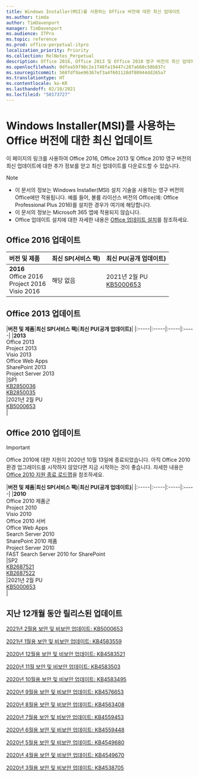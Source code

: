 ```yaml
---
title: Windows Installer(MSI)를 사용하는 Office 버전에 대한 최신 업데이트
ms.author: timda
author: TimDavenport
manager: TimDavenport
ms.audience: ITPro
ms.topic: reference
ms.prod: office-perpetual-itpro
localization_priority: Priority
ms.collection: RelNotes_Perpetual
description: Office 2016, Office 2013 및 Office 2010 영구 버전의 최신 업데이트 정보에 대한 링크를 IT 전문가에게 제공합니다.
ms.openlocfilehash: 0dfea59f98c2e1748fa19447c287a668c50b037c
ms.sourcegitcommit: 568fdf9ae96367ef3a4f601128df80944dd265a7
ms.translationtype: HT
ms.contentlocale: ko-KR
ms.lasthandoff: 02/10/2021
ms.locfileid: "50173727"
---
```

# <a name="latest-updates-for-versions-of-office-that-use-windows-installer-msi"></a>Windows Installer(MSI)를 사용하는 Office 버전에 대한 최신 업데이트

이 페이지의 링크를 사용하여 Office 2016, Office 2013 및 Office 2010 영구 버전의 최신 업데이트에 대한 추가 정보를 얻고 최신 업데이트를 다운로드할 수 있습니다.
  
 
> [!NOTE]
> - 이 문서의 정보는 Windows Installer(MSI) 설치 기술을 사용하는 영구 버전의 Office에만 적용됩니다. 예를 들어, 볼륨 라이선스 버전의 Office(예: Office Professional Plus 2016)를 설치한 경우가 여기에 해당합니다.
> - 이 문서의 정보는 Microsoft 365 앱에 적용되지 않습니다.
> - Office 업데이트 설치에 대한 자세한 내용은 [Office 업데이트 설치](https://support.office.com/article/2ab296f3-7f03-43a2-8e50-46de917611c5)를 참조하세요. 


## <a name="office-2016-updates"></a>Office 2016 업데이트

|**버전 및 제품**|**최신 SP(서비스 팩)**|**최신 PU(공개 업데이트)**|
|:-----|:-----|:-----|
|**2016** <br/> Office 2016  <br/> Project 2016  <br/> Visio 2016  <br/> |해당 없음  <br/> |2021년 2월 PU  <br/> [KB5000653](https://support.microsoft.com/help/5000653) <br/> |
   
## <a name="office-2013-updates"></a>Office 2013 업데이트

|**버전 및 제품**|**최신 SP(서비스 팩)**|**최신 PU(공개 업데이트)**|
|:-----|:-----|:-----|:-----|
|**2013** <br/> Office 2013  <br/> Project 2013  <br/> Visio 2013  <br/> Office Web Apps  <br/> SharePoint 2013  <br/> Project Server 2013  <br/> |SP1 <br/> [KB2850036](https://support.microsoft.com/kb/2850036) <br/>[KB2850035](https://support.microsoft.com/kb/2850035) <br/> |2021년 2월 PU  <br/> [KB5000653](https://support.microsoft.com/help/5000653) <br/> |
   
## <a name="office-2010-updates"></a>Office 2010 업데이트
> [!IMPORTANT]
> Office 2010에 대한 지원이 2020년 10월 13일에 종료되었습니다. 아직 Office 2010 환경 업그레이드를 시작하지 않았다면 지금 시작하는 것이 좋습니다. 자세한 내용은 [Office 2010 지원 종료 로드맵](https://docs.microsoft.com/DeployOffice/office-2010-end-support-roadmap)을 참조하세요. 

|**버전 및 제품**|**최신 SP(서비스 팩)**|**최신 PU(공개 업데이트)**|
|:-----|:-----|:-----|:-----|
|**2010** <br/> Office 2010 제품군  <br/> Project 2010  <br/> Visio 2010  <br/> Office 2010 서버  <br/> Office Web Apps  <br/> Search Server 2010  <br/> SharePoint 2010 제품  <br/> Project Server 2010  <br/> FAST Search Server 2010 for SharePoint  <br/> |SP2 <br/>[KB2687521](https://support.microsoft.com/kb/2687521) <br/> [KB2687522](https://support.microsoft.com/kb/2687522) <br/> |2021년 2월 PU  <br/> [KB5000653](https://support.microsoft.com/help/5000653) <br/> |
   

   
## <a name="updates-released-in-past-12-months"></a>지난 12개월 동안 릴리스된 업데이트

[2021년 2월용 보안 및 비보안 업데이트: KB5000653](https://support.microsoft.com/help/5000653)

[2021년 1월용 보안 및 비보안 업데이트: KB4583559](https://support.microsoft.com/help/4583559)

[2020년 12월용 보안 및 비보안 업데이트: KB4583521](https://support.microsoft.com/help/4583521)

[2020년 11월 보안 및 비보안 업데이트: KB4583503](https://support.microsoft.com/help/4583503)

[2020년 10월용 보안 및 비보안 업데이트: KB4583495](https://support.microsoft.com/help/4583495)

[2020년 9월용 보안 및 비보안 업데이트: KB4576653](https://support.microsoft.com/help/4576653)

[2020년 8월용 보안 및 비보안 업데이트: KB4563408](https://support.microsoft.com/help/4563408)

[2020년 7월용 보안 및 비보안 업데이트: KB4559453](https://support.microsoft.com/help/4559453)

[2020년 6월용 보안 및 비보안 업데이트: KB4559448](https://support.microsoft.com/help/4559448)

[2020년 5월용 보안 및 비보안 업데이트: KB4549680](https://support.microsoft.com/help/4549680)

[2020년 4월용 보안 및 비보안 업데이트: KB4549670](https://support.microsoft.com/help/4549670)

[2020년 3월용 보안 및 비보안 업데이트: KB4538705](https://support.microsoft.com/help/4538705)





 




</br>